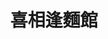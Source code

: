 ---
title: "喜相逢麵館"
description: "喜相逢麵館"
layout: shop
keywords:
  - 美食競賽
  - 台灣美食
  - 美食精選
datePublished: "2025-06-30"
dateModified: "2025-07-03"
city: "台北市"
district: "內湖區"
address: "台北市內湖區東湖路106巷7弄3號"
phone: ""
geo: "25.068019368221286, 121.61493913890837"
google_map: "https://maps.app.goo.gl/kMmuPQzaZQ31yoKL9"
footinder: "https://footinder.com.tw/%E5%8F%B0%E5%8C%97%E5%B8%82%E5%85%A7%E6%B9%96%E5%8D%80/9863/"
official: ""
award:
  - name: "500盤"
    year: "2024"
    entries:
      - dishes:
          - "魚汁滑蛋"

---